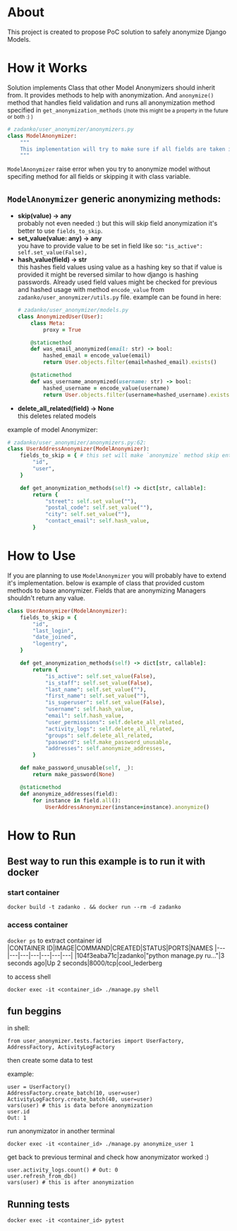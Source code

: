 # About
This project is created to propose PoC solution to safely anonymize Django Models.
# How it Works
Solution implements Class that other Model Anonymizers should inherit from.
It provides methods to help with anonymization. And `anonymize()` method that handles field validation and runs all anonymization method specified in `get_anonymization_methods` <small> (/note this might be a property in the future or both :) )</small>
```rb
# zadanko/user_anonymizer/anonymizers.py
class ModelAnonymizer:
    """
    This implementation will try to make sure if all fields are taken into account when it comes to anonymizing data.
    """
```
`ModelAnonymizer` raise error when you try to anonymize model without specifing method for all fields or skipping it with class variable.
## `ModelAnonymizer` generic anonymizing methods:
* **skip(value) -> any**<br/>
    probably not even needed :) but this will skip field anonymization it's better to use `fields_to_skip`.
* **set_value(value: any) -> any**<br/>
    you have to provide value to be set in field like so:
    ```"is_active": self.set_value(False),```
* **hash_value(field) -> str** <br/>
     this hashes field values using value as a hashing key so that if value is provided it might be reversed similar to how django is hashing passwords. Already used field values might be checked for previous and hashed usage with method `encode_value` from `zadanko/user_anonymizer/utils.py` file. example can be found in here:
    ```rb
    # zadanko/user_anonymizer/models.py
    class AnonymizedUser(User):
        class Meta:
            proxy = True

        @staticmethod
        def was_email_anonymized(email: str) -> bool:
            hashed_email = encode_value(email)
            return User.objects.filter(email=hashed_email).exists()

        @staticmethod
        def was_username_anonymized(username: str) -> bool:
            hashed_username = encode_value(username)
            return User.objects.filter(username=hashed_username).exists()
    ```
* **delete_all_related(field) -> None** <br/> this deletes related models

example of model Anonymizer: 
```rb
# zadanko/user_anonymizer/anonymizers.py:62:
class UserAddressAnonymizer(ModelAnonymizer):
    fields_to_skip = { # this set will make `anonymize` method skip entirely anonymizing specified fields
        "id",
        "user",
    }

    def get_anonymization_methods(self) -> dict[str, callable]:
        return {
            "street": self.set_value(""),
            "postal_code": self.set_value(""),
            "city": self.set_value(""),
            "contact_email": self.hash_value,
        }
```
# How to Use
If you are planning to use `ModelAnonymizer` you will probably have to extend it's implementation.
below is example of class that provided custom methods to base anonymizer.
Fields that are anonymizing Managers shouldn't return any value.
```rb
class UserAnonymizer(ModelAnonymizer):
    fields_to_skip = {
        "id",
        "last_login",
        "date_joined",
        "logentry",
    }

    def get_anonymization_methods(self) -> dict[str, callable]:
        return {
            "is_active": self.set_value(False),
            "is_staff": self.set_value(False),
            "last_name": self.set_value(""),
            "first_name": self.set_value(""),
            "is_superuser": self.set_value(False),
            "username": self.hash_value,
            "email": self.hash_value,
            "user_permissions": self.delete_all_related,
            "activity_logs": self.delete_all_related,
            "groups": self.delete_all_related,
            "password": self.make_password_unusable,
            "addresses": self.anonymize_addresses,
        }

    def make_password_unusable(self, _):
        return make_password(None)

    @staticmethod
    def anonymize_addresses(field):
        for instance in field.all():
            UserAddressAnonymizer(instance=instance).anonymize()
```

# How to Run
## Best way to run this example is to run it with docker 
### start container
`docker build -t zadanko . && docker run --rm -d zadanko`
### access container
`docker ps` to extract container id <br>
|CONTAINER ID|IMAGE|COMMAND|CREATED|STATUS|PORTS|NAMES
|---|---|---|---|---|---|---|
|104f3eaba71c|zadanko|"python manage.py ru…"|3 seconds ago|Up 2 seconds|8000/tcp|cool_lederberg

to access shell

`docker exec -it <container_id> ./manage.py shell`

## fun beggins 
in shell:

`from user_anonymizer.tests.factories import UserFactory, AddressFactory, ActivityLogFactory`

then create some data to test

example:
```
user = UserFactory()
AddressFactory.create_batch(10, user=user)
ActivityLogFactory.create_batch(40, user=user)
vars(user) # this is data before anonymization
user.id
Out: 1
```
run anonymizator in another terminal

`docker exec -it <container_id> ./manage.py anonymize_user 1`

get back to previous terminal and check how anonymizator worked :)

```
user.activity_logs.count() # Out: 0
user.refresh_from_db()
vars(user) # this is after anonymization
```

## Running tests
`docker exec -it <container_id> pytest`
